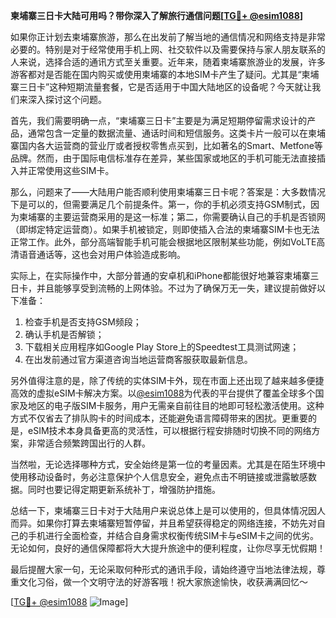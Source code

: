 **柬埔寨三日卡大陆可用吗？带你深入了解旅行通信问题[[TG💪+ @esim1088](https://t.me/s/esim1088)]**

如果你正计划去柬埔寨旅游，那么在出发前了解当地的通信情况和网络支持是非常必要的。特别是对于经常使用手机上网、社交软件以及需要保持与家人朋友联系的人来说，选择合适的通讯方式至关重要。近年来，随着柬埔寨旅游业的发展，许多游客都对是否能在国内购买或使用柬埔寨的本地SIM卡产生了疑问。尤其是“柬埔寨三日卡”这种短期流量套餐，它是否适用于中国大陆地区的设备呢？今天就让我们来深入探讨这个问题。

首先，我们需要明确一点，“柬埔寨三日卡”主要是为满足短期停留需求设计的产品，通常包含一定量的数据流量、通话时间和短信服务。这类卡片一般可以在柬埔寨国内各大运营商的营业厅或者授权零售点买到，比如著名的Smart、Metfone等品牌。然而，由于国际电信标准存在差异，某些国家或地区的手机可能无法直接插入并正常使用这些SIM卡。

那么，问题来了——大陆用户能否顺利使用柬埔寨三日卡呢？答案是：大多数情况下是可以的，但需要满足几个前提条件。第一，你的手机必须支持GSM制式，因为柬埔寨的主要运营商采用的是这一标准；第二，你需要确认自己的手机是否锁网（即绑定特定运营商）。如果手机被锁定，则即使插入合法的柬埔寨SIM卡也无法正常工作。此外，部分高端智能手机可能会根据地区限制某些功能，例如VoLTE高清语音通话等，这也会对用户体验造成影响。

实际上，在实际操作中，大部分普通的安卓机和iPhone都能很好地兼容柬埔寨三日卡，并且能够享受到流畅的上网体验。不过为了确保万无一失，建议提前做好以下准备：
1. 检查手机是否支持GSM频段；
2. 确认手机是否解锁；
3. 下载相关应用程序如Google Play Store上的Speedtest工具测试网速；
4. 在出发前通过官方渠道咨询当地运营商客服获取最新信息。

另外值得注意的是，除了传统的实体SIM卡外，现在市面上还出现了越来越多便捷高效的虚拟eSIM卡解决方案。以[@esim1088](https://t.me/s/esim1088)为代表的平台提供了覆盖全球多个国家及地区的电子版SIM卡服务，用户无需亲自前往目的地即可轻松激活使用。这种方式不仅省去了排队购卡的时间成本，还能避免语言障碍带来的困扰。更重要的是，eSIM技术本身具备更高的灵活性，可以根据行程安排随时切换不同的网络方案，非常适合频繁跨国出行的人群。

当然啦，无论选择哪种方式，安全始终是第一位的考量因素。尤其是在陌生环境中使用移动设备时，务必注意保护个人信息安全，避免点击不明链接或泄露敏感数据。同时也要记得定期更新系统补丁，增强防护措施。

总结一下，柬埔寨三日卡对于大陆用户来说总体上是可以使用的，但具体情况因人而异。如果你打算去柬埔寨短暂停留，并且希望获得稳定的网络连接，不妨先对自己的手机进行全面检查，并结合自身需求权衡传统SIM卡与eSIM卡之间的优劣。无论如何，良好的通信保障都将大大提升旅途中的便利程度，让你尽享无忧假期！

最后提醒大家一句，无论采取何种形式的通讯手段，请始终遵守当地法律法规，尊重文化习俗，做一个文明守法的好游客哦！祝大家旅途愉快，收获满满回忆～

[[TG💪+ @esim1088](https://t.me/s/esim1088) ![Image](https://i.postimg.cc/4NQfJmqS/Snipaste-2025-05-13-00-14-12.png)]